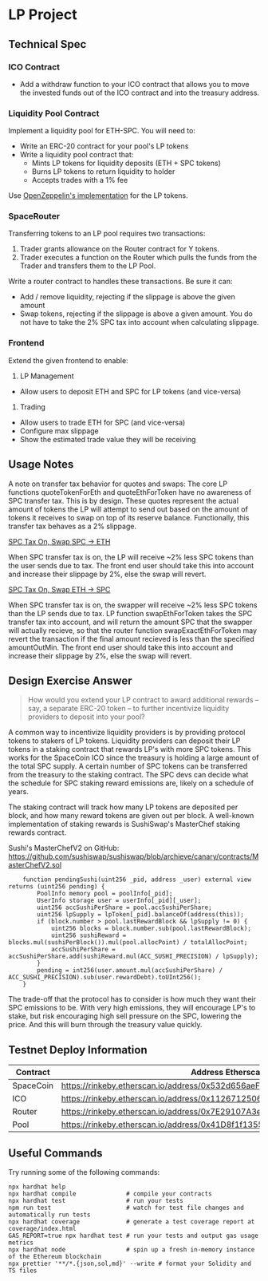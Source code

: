 # LP Project

## Technical Spec
<!-- Here you should list the technical requirements of the project. These should include the points given in the project spec, but will go beyond what is given in the spec because that was written by a non-technical client who leaves it up to you to fill in the spec's details -->

### ICO Contract

- Add a withdraw function to your ICO contract that allows you to move the invested funds out of the ICO contract and into the treasury address.

### Liquidity Pool Contract

Implement a liquidity pool for ETH-SPC. You will need to:

- Write an ERC-20 contract for your pool's LP tokens
- Write a liquidity pool contract that:
  - Mints LP tokens for liquidity deposits (ETH + SPC tokens)
  - Burns LP tokens to return liquidity to holder
  - Accepts trades with a 1% fee

Use [OpenZeppelin's implementation](https://github.com/OpenZeppelin/openzeppelin-contracts/blob/master/contracts/token/ERC20/ERC20.sol) for the LP tokens.

### SpaceRouter

Transferring tokens to an LP pool requires two transactions:

1. Trader grants allowance on the Router contract for Y tokens.
2. Trader executes a function on the Router which pulls the funds from the Trader and transfers them to the LP Pool.

Write a router contract to handles these transactions. Be sure it can:

- Add / remove liquidity, rejecting if the slippage is above the given amount
- Swap tokens, rejecting if the slippage is above a given amount. You do not have to take the 2% SPC tax into account when calculating slippage.

### Frontend

Extend the given frontend to enable:

1. LP Management

- Allow users to deposit ETH and SPC for LP tokens (and vice-versa)

1. Trading

- Allow users to trade ETH for SPC (and vice-versa)
- Configure max slippage
- Show the estimated trade value they will be receiving

## Usage Notes

A note on transfer tax behavior for quotes and swaps: The core LP functions quoteTokenForEth and quoteEthForToken have no awareness of SPC transfer tax. This is by design. These quotes represent the actual amount of tokens the LP will attempt to send out based on the amount of tokens it receives to swap on top of its reserve balance. Functionally, this transfer tax behaves as a 2% slippage.

<u>SPC Tax On, Swap SPC -> ETH</u>

When SPC transfer tax is on, the LP will receive ~2% less SPC tokens than the user sends due to tax. The front end user should take this into account and increase their slippage by 2%, else the swap will revert. 

<u>SPC Tax On, Swap ETH -> SPC</u>

When SPC transfer tax is on, the swapper will receive ~2% less SPC tokens than the LP sends due to tax. LP function swapEthForToken takes the SPC transfer tax into account, and will return the amount SPC that the swapper will actually recieve, so that the router function swapExactEthForToken may revert the transaction if the final amount recieved is less than the specified amountOutMin. The front end user should take this into account and increase their slippage by 2%, else the swap will revert. 

## Design Exercise Answer

<!-- Answer the Design Exercise. -->
<!-- In your answer: (1) Consider the tradeoffs of your design, and (2) provide some pseudocode, or a diagram, to illustrate how one would get started. -->

> How would you extend your LP contract to award additional rewards – say, a separate ERC-20 token – to further incentivize liquidity providers to deposit into your pool?

A common way to incentivize liquidity providers is by providing protocol tokens to stakers of LP tokens. Liquidity providers can deposit their LP tokens in a staking contract that rewards LP's with more SPC tokens. This works for the SpaceCoin ICO since the treasury is holding a large amount of the total SPC supply. A certain number of SPC tokens can be transferred from the treasury to the staking contract. The SPC devs can decide what the schedule for SPC staking reward emissions are, likely on a schedule of years. 

The staking contract will track how many LP tokens are deposited per block, and how many reward tokens are given out per block. A well-known implementation of staking rewards is SushiSwap's MasterChef staking rewards contract. 

Sushi's MasterChefV2 on GitHub: https://github.com/sushiswap/sushiswap/blob/archieve/canary/contracts/MasterChefV2.sol

```solidity
    function pendingSushi(uint256 _pid, address _user) external view returns (uint256 pending) {
        PoolInfo memory pool = poolInfo[_pid];
        UserInfo storage user = userInfo[_pid][_user];
        uint256 accSushiPerShare = pool.accSushiPerShare;
        uint256 lpSupply = lpToken[_pid].balanceOf(address(this));
        if (block.number > pool.lastRewardBlock && lpSupply != 0) {
            uint256 blocks = block.number.sub(pool.lastRewardBlock);
            uint256 sushiReward = blocks.mul(sushiPerBlock()).mul(pool.allocPoint) / totalAllocPoint;
            accSushiPerShare = accSushiPerShare.add(sushiReward.mul(ACC_SUSHI_PRECISION) / lpSupply);
        }
        pending = int256(user.amount.mul(accSushiPerShare) / ACC_SUSHI_PRECISION).sub(user.rewardDebt).toUInt256();
    }
```

The trade-off that the protocol has to consider is how much they want their SPC emissions to be. With very high emissions, they will encourage LP's to stake, but risk encouraging high sell pressure on the SPC, lowering the price. And this will burn through the treasury value quickly. 

## Testnet Deploy Information

| Contract | Address Etherscan Link |
| -------- | ------- |
| SpaceCoin | https://rinkeby.etherscan.io/address/0x532d656aeFe25DA641DA5568566f54F1559247B6 |
| ICO | https://rinkeby.etherscan.io/address/0x11267125060727A2559511F5c8710e0f826FA81E |
| Router | https://rinkeby.etherscan.io/address/0x7E29107A3e7A76f4c63B18c40D764b03E4e8Cab3 |
| Pool | https://rinkeby.etherscan.io/address/0x41D8f1f13556b2964c4Af7Ab374882A9ac197FCF |

## Useful Commands

Try running some of the following commands:

```shell
npx hardhat help
npx hardhat compile              # compile your contracts
npx hardhat test                 # run your tests
npm run test                     # watch for test file changes and automatically run tests
npx hardhat coverage             # generate a test coverage report at coverage/index.html
GAS_REPORT=true npx hardhat test # run your tests and output gas usage metrics
npx hardhat node                 # spin up a fresh in-memory instance of the Ethereum blockchain
npx prettier '**/*.{json,sol,md}' --write # format your Solidity and TS files
```